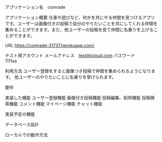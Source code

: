 アプリケーション名　comrade

アプリケーション概要
仕事や遊びなど、何かを共にやる仲間を見つけるアプリです。ユーザーは画像付きの投稿で自分のやりたいことを共にしてくれる仲間を集めることができます。また、他ユーザーの投稿を見て仲間に名乗りを上げることができます。

URL
https://comrade-31737.herokuapp.com/

テスト用アカウント
メールアドレス　test@icloud.com 
パスワード　　　1111aa

利用方法
ユーザー登録をすると画像つき投稿で仲間を集められるようになります。
他ユーザーのやりたいことに名乗りを挙げられます。

要件

実装した機能
ユーザー登録機能
画像付き投稿機能
投稿編集、削除機能
投稿検索機能
コメント機能
マイページ機能
チャット機能

実装予定の機能

データベース設計


ローカルでの動作方法
